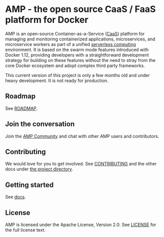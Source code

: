 # AMP - the open source CaaS / FaaS platform for Docker

AMP is an open-source Container-as-a-Service ([CaaS](https://blog.docker.com/2016/02/containers-as-a-service-caas/))
platform for managing and monitoring containerized applications,  microservices, and microservice workers as part
of a unified [serverless computing](https://en.wikipedia.org/wiki/Serverless_computing) environment.
It is based on the swarm mode features introduced with Docker 1.12, providing developers with
a straightforward development strategy for building on these features without the need to stray from the
core Docker ecosystem and adopt complex third party frameworks.


This current version of this project is only a few months old and under heavy development. It is not
ready for production.

## Roadmap

See [ROADMAP](project/ROADMAP.md).

## Join the conversation

Join the [AMP Community](https://amp.mobilize.io) and chat with other AMP users and contributors.

## Contributing

We would love for you to get involved. See [CONTRIBUTING](project/CONTRIBUTING.md) and the other docs under [the project directory](project/).

## Getting started

See [docs](docs/).

## License

AMP is licensed under the Apache License, Version 2.0. See [LICENSE](https://github.com/appcelerator/amp/blob/master/LICENSE)
for the full license text.

